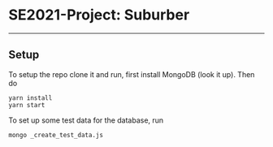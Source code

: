 # SE2021-Project: Suburber
---

## Setup
To setup the repo clone it and run, first install MongoDB (look it up). Then
do

```
yarn install
yarn start
```

To set up some test data for the database, run

```
mongo _create_test_data.js
```
